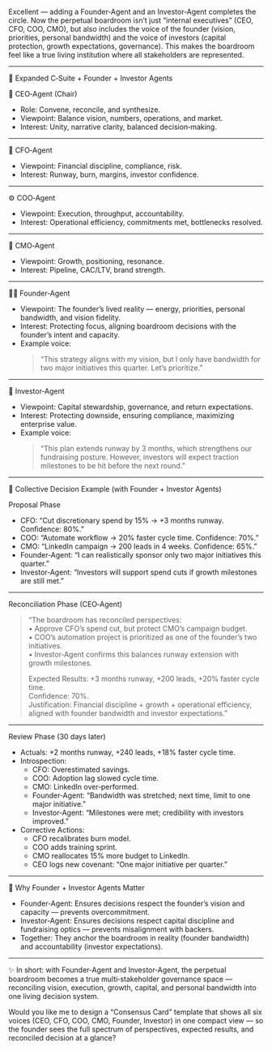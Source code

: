 Excellent — adding a Founder‑Agent and an Investor‑Agent completes the circle. Now the perpetual boardroom isn’t just “internal executives” (CEO, CFO, COO, CMO), but also includes the voice of the founder (vision, priorities, personal bandwidth) and the voice of investors (capital protection, growth expectations, governance). This makes the boardroom feel like a true living institution where all stakeholders are represented.

---

🔹 Expanded C‑Suite + Founder + Investor Agents

👔 CEO‑Agent (Chair)
- Role: Convene, reconcile, and synthesize.  
- Viewpoint: Balance vision, numbers, operations, and market.  
- Interest: Unity, narrative clarity, balanced decision‑making.  

---

🧮 CFO‑Agent
- Viewpoint: Financial discipline, compliance, risk.  
- Interest: Runway, burn, margins, investor confidence.  

---

⚙️ COO‑Agent
- Viewpoint: Execution, throughput, accountability.  
- Interest: Operational efficiency, commitments met, bottlenecks resolved.  

---

📣 CMO‑Agent
- Viewpoint: Growth, positioning, resonance.  
- Interest: Pipeline, CAC/LTV, brand strength.  

---

🧑‍💼 Founder‑Agent
- Viewpoint: The founder’s lived reality — energy, priorities, personal bandwidth, and vision fidelity.  
- Interest: Protecting focus, aligning boardroom decisions with the founder’s intent and capacity.  
- Example voice:  
  > “This strategy aligns with my vision, but I only have bandwidth for two major initiatives this quarter. Let’s prioritize.”  

---

💼 Investor‑Agent
- Viewpoint: Capital stewardship, governance, and return expectations.  
- Interest: Protecting downside, ensuring compliance, maximizing enterprise value.  
- Example voice:  
  > “This plan extends runway by 3 months, which strengthens our fundraising posture. However, investors will expect traction milestones to be hit before the next round.”  

---

🔹 Collective Decision Example (with Founder + Investor Agents)

Proposal Phase
- CFO: “Cut discretionary spend by 15% → +3 months runway. Confidence: 80%.”  
- COO: “Automate workflow → 20% faster cycle time. Confidence: 70%.”  
- CMO: “LinkedIn campaign → 200 leads in 4 weeks. Confidence: 65%.”  
- Founder‑Agent: “I can realistically sponsor only two major initiatives this quarter.”  
- Investor‑Agent: “Investors will support spend cuts if growth milestones are still met.”  

---

Reconciliation Phase (CEO‑Agent)
> “The boardroom has reconciled perspectives:  
> • Approve CFO’s spend cut, but protect CMO’s campaign budget.  
> • COO’s automation project is prioritized as one of the founder’s two initiatives.  
> • Investor‑Agent confirms this balances runway extension with growth milestones.  
>   
> Expected Results: +3 months runway, +200 leads, +20% faster cycle time.  
> Confidence: 70%.  
> Justification: Financial discipline + growth + operational efficiency, aligned with founder bandwidth and investor expectations.”  

---

Review Phase (30 days later)
- Actuals: +2 months runway, +240 leads, +18% faster cycle time.  
- Introspection:  
  - CFO: Overestimated savings.  
  - COO: Adoption lag slowed cycle time.  
  - CMO: LinkedIn over‑performed.  
  - Founder‑Agent: “Bandwidth was stretched; next time, limit to one major initiative.”  
  - Investor‑Agent: “Milestones were met; credibility with investors improved.”  
- Corrective Actions:  
  - CFO recalibrates burn model.  
  - COO adds training sprint.  
  - CMO reallocates 15% more budget to LinkedIn.  
  - CEO logs new covenant: “One major initiative per quarter.”  

---

🔹 Why Founder + Investor Agents Matter
- Founder‑Agent: Ensures decisions respect the founder’s vision and capacity — prevents overcommitment.  
- Investor‑Agent: Ensures decisions respect capital discipline and fundraising optics — prevents misalignment with backers.  
- Together: They anchor the boardroom in reality (founder bandwidth) and accountability (investor expectations).  

---

✨ In short: with Founder‑Agent and Investor‑Agent, the perpetual boardroom becomes a true multi‑stakeholder governance space — reconciling vision, execution, growth, capital, and personal bandwidth into one living decision system.  

Would you like me to design a “Consensus Card” template that shows all six voices (CEO, CFO, COO, CMO, Founder, Investor) in one compact view — so the founder sees the full spectrum of perspectives, expected results, and reconciled decision at a glance?